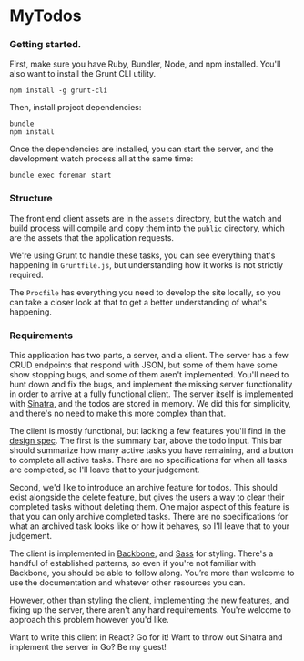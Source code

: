 # MyTodos

### Getting started.

First, make sure you have Ruby, Bundler, Node, and npm installed. You'll also want to install the Grunt CLI utility.

`npm install -g grunt-cli`

Then, install project dependencies:

`bundle`  
`npm install`  

Once the dependencies are installed, you can start the server, and the development watch process all at the same time:

`bundle exec foreman start`

### Structure

The front end client assets are in the `assets` directory, but the watch and build process will compile and copy them into the `public` directory, which are the assets that the application requests.

We're using Grunt to handle these tasks, you can see everything that's happening in `Gruntfile.js`, but understanding how it works is not strictly required.

The `Procfile` has everything you need to develop the site locally, so you can take a closer look at that to get a better understanding of what's happening.

### Requirements

This application has two parts, a server, and a client. The server has a few CRUD endpoints that respond with JSON, but some of them have some show stopping bugs, and some of them aren't implemented. You'll need to hunt down and fix the bugs, and implement the missing server functionality in order to arrive at a fully functional client. The server itself is implemented with [Sinatra](http://www.sinatrarb.com/), and the todos are stored in memory. We did this for simplicity, and there's no need to make this more complex than that.

The client is mostly functional, but lacking a few features you'll find in the [design spec](https://github.com/giantmachines/todo-app/blob/master/todo.png). The first is the summary bar, above the todo input. This bar should summarize how many active tasks you have remaining, and a button to complete all active tasks. There are no specifications for when all tasks are completed, so I'll leave that to your judgement.

Second, we'd like to introduce an archive feature for todos. This should exist alongside the delete feature, but gives the users a way to clear their completed tasks without deleting them. One major aspect of this feature is that you can only archive completed tasks. There are no specifications for what an archived task looks like or how it behaves, so I'll leave that to your judgement.

The client is implemented in [Backbone](http://backbonejs.org/), and [Sass](http://sass-lang.com/) for styling. There's a handful of established patterns, so even if you're not familiar with Backbone, you should be able to follow along. You’re more than welcome to use the documentation and whatever other resources you can.

However, other than styling the client, implementing the new features, and fixing up the server, there aren't any hard requirements. You're welcome to approach this problem however you'd like.

Want to write this client in React? Go for it! Want to throw out Sinatra and implement the server in Go? Be my guest!
